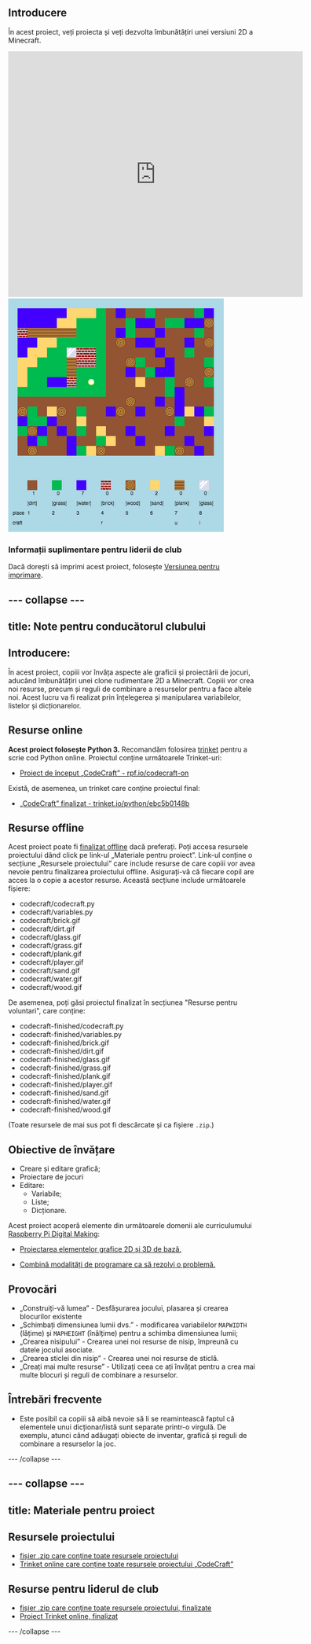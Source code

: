 ## Introducere

În acest proiect, veți proiecta și veți dezvolta îmbunătățiri unei versiuni 2D a Minecraft.

<div class="trinket">
  <iframe src="https://trinket.io/embed/python/ebc5b0148b?outputOnly=true&start=result" width="600" height="500" frameborder="0" marginwidth="0" marginheight="0" allowfullscreen>
  </iframe>
  <img src="images/craft-finished.png">
</div>

### Informații suplimentare pentru liderii de club

Dacă dorești să imprimi acest proiect, folosește [Versiunea pentru imprimare](https://projects.raspberrypi.org/en/projects/codecraft/print).

## \--- collapse \---

## title: Note pentru conducătorul clubului

## Introducere:

În acest proiect, copiii vor învăța aspecte ale graficii și proiectării de jocuri, aducând îmbunătățiri unei clone rudimentare 2D a Minecraft. Copiii vor crea noi resurse, precum și reguli de combinare a resurselor pentru a face altele noi. Acest lucru va fi realizat prin înțelegerea și manipularea variabilelor, listelor și dicționarelor.

## Resurse online

**Acest proiect folosește Python 3.** Recomandăm folosirea [trinket](https://trinket.io/) pentru a scrie cod Python online. Proiectul conține următoarele Trinket-uri:

+ [Proiect de început „CodeCraft” - rpf.io/codecraft-on](http://rpf.io/codecraft-on)

Există, de asemenea, un trinket care conține proiectul final:

+ [„CodeCraft” finalizat - trinket.io/python/ebc5b0148b](https://trinket.io/python/ebc5b0148b)

## Resurse offline

Acest proiect poate fi [finalizat offline](https://www.codeclubprojects.org/en-GB/resources/python-working-offline/) dacă preferați. Poți accesa resursele proiectului dând click pe link-ul „Materiale pentru proiect”. Link-ul conține o secțiune „Resursele proiectului” care include resurse de care copiii vor avea nevoie pentru finalizarea proiectului offline. Asigurați-vă că fiecare copil are acces la o copie a acestor resurse. Această secțiune include următoarele fișiere:

+ codecraft/codecraft.py
+ codecraft/variables.py
+ codecraft/brick.gif
+ codecraft/dirt.gif
+ codecraft/glass.gif
+ codecraft/grass.gif
+ codecraft/plank.gif
+ codecraft/player.gif
+ codecraft/sand.gif
+ codecraft/water.gif
+ codecraft/wood.gif

De asemenea, poți găsi proiectul finalizat în secțiunea "Resurse pentru voluntari", care conține:

+ codecraft-finished/codecraft.py
+ codecraft-finished/variables.py
+ codecraft-finished/brick.gif
+ codecraft-finished/dirt.gif
+ codecraft-finished/glass.gif
+ codecraft-finished/grass.gif
+ codecraft-finished/plank.gif
+ codecraft-finished/player.gif
+ codecraft-finished/sand.gif
+ codecraft-finished/water.gif
+ codecraft-finished/wood.gif

(Toate resursele de mai sus pot fi descărcate și ca fișiere `.zip`.)

## Obiective de învățare

+ Creare și editare grafică;
+ Proiectare de jocuri
+ Editare: 
    + Variabile;
    + Liste;
    + Dicționare.

Acest proiect acoperă elemente din următoarele domenii ale curriculumului [Raspberry Pi Digital Making](http://rpf.io/curriculum):

+ [Proiectarea elementelor grafice 2D și 3D de bază.](https://www.raspberrypi.org/curriculum/design/creator)

+ [Combină modalități de programare ca să rezolvi o problemă.](https://www.raspberrypi.org/curriculum/programming/builder)

## Provocări

+ „Construiți-vă lumea” - Desfășurarea jocului, plasarea și crearea blocurilor existente
+ „Schimbați dimensiunea lumii dvs.” - modificarea variabilelor ` MAPWIDTH ` (lățime) și ` MAPHEIGHT ` (înălțime) pentru a schimba dimensiunea lumii;
+ „Crearea nisipului” - Crearea unei noi resurse de nisip, împreună cu datele jocului asociate.
+ „Crearea sticlei din nisip” - Crearea unei noi resurse de sticlă.
+ „Creați mai multe resurse” - Utilizați ceea ce ați învățat pentru a crea mai multe blocuri și reguli de combinare a resurselor.

## Întrebări frecvente

+ Este posibil ca copiii să aibă nevoie să li se reamintească faptul că elementele unui dicționar/listă sunt separate printr-o virgulă. De exemplu, atunci când adăugați obiecte de inventar, grafică și reguli de combinare a resurselor la joc.

\--- /collapse \---

## \--- collapse \---

## title: Materiale pentru proiect

## Resursele proiectului

+ [fișier .zip care conține toate resursele proiectului](resources/codecraft-resources.zip)
+ [Trinket online care conține toate resursele proiectului „CodeCraft”](http://rpf.io/codecraft-on)

## Resurse pentru liderul de club

+ [fișier .zip care conține toate resursele proiectului, finalizate](solutions/codecraft-solution.zip)
+ [Proiect Trinket online, finalizat](https://trinket.io/python/ebc5b0148b)

\--- /collapse \---
